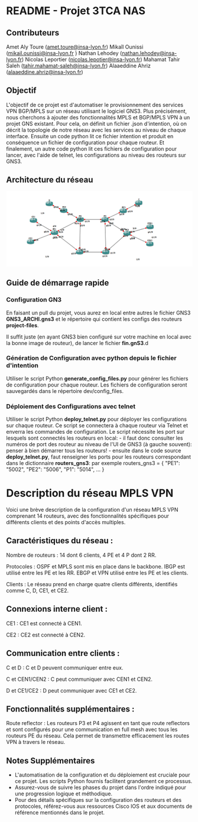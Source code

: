 
# README - Projet 3TCA NAS

## Contributeurs

Amet Aly Toure (amet.toure@insa-lyon.fr)
Mikaîl Ounissi (mikail.ounissi@insa-lyon.fr )
Nathan Lehodey (nathan.lehodey@insa-lyon.fr)
Nicolas Leportier (nicolas.lepotier@insa-lyon.fr)
Mahamat Tahir Saleh (tahir.mahamat-saleh@insa-lyon.fr)
Alaaeddine Ahriz (alaaeddine.ahriz@insa-lyon.fr)


## Objectif

L'objectif de ce projet est d'automatiser le provisionnement des services VPN BGP/MPLS sur un réseau utilisant le logiciel GNS3. Plus précisément, nous cherchons à ajouter des fonctionnalités MPLS et BGP/MPLS VPN à un projet GNS existant.
Pour cela, on définit un fichier .json d'intention, où on décrit la topologie de notre réseau avec les services au niveau de chaque interface.
Ensuite un code python lit ce fichier intention et produit en conséquence un fichier de configuration pour chaque routeur. Et finalement, un autre code python lit ces fichiers de configuration pour lancer, avec l'aide de telnet, les configurations au niveau des routeurs sur GNS3.

## Architecture du réseau

![alt text](Archi.png)

## Guide de démarrage rapide
### Configuration GN3
En faisant un pull du projet, vous aurez en local entre autres le fichier GNS3 **GNS3_ARCHI.gns3** et le répertoire qui contient les configs
des routeurs **project-files**.

Il suffit juste (en ayant GNS3 bien configuré sur votre machine en local avec la bonne image de routeur), de lancer le fichier **fin.gnS3**.d

### Génération de Configuration avec python depuis le fichier d'intention

Utiliser le script Python **generate_config_files.py** pour générer les fichiers de configuration pour chaque routeur.
Les fichiers de configuration seront sauvegardés dans le répertoire dev/config_files.

### Déploiement des Configurations avec telnet

Utiliser le script Python **deploy_telnet.py** pour déployer les configurations sur chaque routeur.
Ce script se connectera à chaque routeur via Telnet et enverra les commandes de configuration.
Le script nécessite les port sur lesquels sont connectés les routeurs en local: 
    - il faut donc consulter les numéros de port des routeur au niveau de l'UI de GNS3 (à gauche souvent): penser à bien démarrer tous les routeurs!
    - ensuite dans le code source **deploy_telnet.py**, faut renseigner les ports pour les routeurs correspondant dans le dictionnaire **routers_gns3**: par exemple routers_gns3 = {
                                                        "PE1": "5002",
                                                        "PE2": "5006",
                                                        "P1": "5014",
                                                        ...
                                                        }


# Description du réseau MPLS VPN
Voici une brève description de la configuration d'un réseau MPLS VPN comprenant 14 routeurs, avec des fonctionnalités spécifiques pour différents clients et des points d'accès multiples.

## Caractéristiques du réseau :
Nombre de routeurs : 14 dont 6 clients, 4 PE et 4 P dont 2 RR.

Protocoles : OSPF et MPLS sont mis en place dans le backbone. IBGP est utilisé entre les PE et les RR. EBGP et VPN utilisé entre les PE et les clients.

Clients :
Le réseau prend en charge quatre clients différents, identifiés comme C, D, CE1, et CE2.

## Connexions interne client :
CE1 : CE1 est connecté à CEN1.

CE2 : CE2 est connecté à CEN2.

## Communication entre clients :
C et D : C et D peuvent communiquer entre eux.

C et CEN1/CEN2 : C peut communiquer avec CEN1 et CEN2.

D et CE1/CE2 : D peut communiquer avec CE1 et CE2.

## Fonctionnalités supplémentaires :

Route reflector : Les routeurs P3 et P4 agissent en tant que route reflectors et sont configurés pour une communication en full mesh avec tous les routeurs PE du réseau. Cela permet de transmettre efficacement les routes VPN à travers le réseau.

## Notes Supplémentaires

- L'automatisation de la configuration et du déploiement est cruciale pour ce projet. Les scripts Python fournis facilitent grandement ce processus.
- Assurez-vous de suivre les phases du projet dans l'ordre indiqué pour une progression logique et méthodique.
- Pour des détails spécifiques sur la configuration des routeurs et des protocoles, référez-vous aux ressources Cisco IOS et aux documents de référence mentionnés dans le projet.
